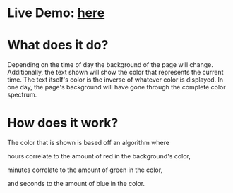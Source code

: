 # Live Demo: [here](https://bhazman.me/colorclock)

# What does it do?
Depending on the time of day the background of the page will change.
Additionally, the text shown will show the color that represents the current time. The text itself's color is the inverse of whatever color is displayed.
In one day, the page's background will have gone through the complete color spectrum.

# How does it work?
The color that is shown is based off an algorithm where

hours correlate to the amount of red in the background's color,

minutes correlate to the amount of green in the color,

and seconds to the amount of blue in the color.
